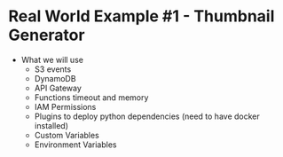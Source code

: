 # Real World Example #1 - Thumbnail Generator

- What we will use
  - S3 events
  - DynamoDB
  - API Gateway
  - Functions timeout and memory
  - IAM Permissions
  - Plugins to deploy python dependencies (need to have docker installed)
  - Custom Variables
  - Environment Variables
